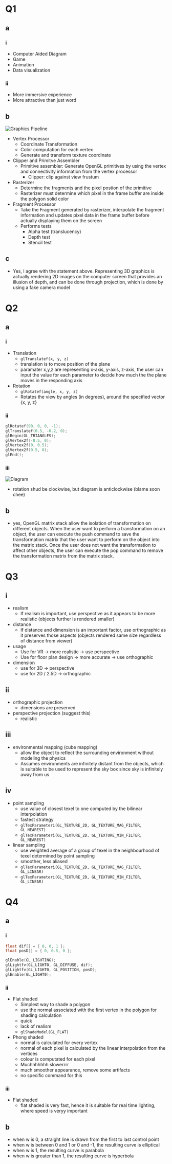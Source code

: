 # Q1

## a

### i
- Computer Aided Diagram
- Game
- Animation
- Data visualization

### ii
- More immersive experience
- More attractive than just word

## b
![Graphics Pipeline](./res/graphicsPipeline.png)
- Vertex Processor
  - Coordinate Transformation
  - Color computation for each vertex
  - Generate and transform texture coordinate
- Clipper and Primitve Assembler
  - Primitive assembler: Generate OpenGL primitives by using the vertex and connectivity information from the vertex processor
	- Clipper: clip against view frustum
- Rasterizer
  - Determine the fragments and the pixel postion of the primitive
  - Rasterizer must determine which pixel in the frame buffer are inside the polygon solid color
- Fragment Processor
  - Take the Fragment generated by rasterizer, interpolate the fragment information and updates pixel data in the frame buffer before actually displaying them on the screen
  - Performs tests
    - Alpha test (translucency)
    - Depth test
    - Stencil test

## c
- Yes, I agree with the statement above. Representing 3D graphics is actually rendering 2D images on the computer screen that provides an illusion of depth, and can be done through projection, which is done by using a fake camera model

# Q2

## a

### i
- Translation
  - `glTranslatef(x, y, z)`
  - translation is to move position of the plane
  - paramater x,y,z are representing x-axis, y-axis, z-axis, the user can input the value for each parameter to decide how much the the plane moves in the responding axis
- Rotation
  - `glRotatef(angle, x, y, z)`
  - Rotates the view by angles (in degrees), around the specified vector {x, y, z}


### ii
```cpp
glRotatef(90, 0, 0, -1);
glTranslatef(0.5, -0.2, 0);
glBegin(GL_TRIANGLES);
glVertex2f(-0.5, 0);
glVertex2f(0, 0.5);
glVertex2f(0.5, 0);
glEnd();
```

### iii
![Diagram](./res/glTriangleAndTransformJan2023.jpg)
- rotation shud be clockwise, but diagram is anticlockwise (blame soon chee)

## b
- yes, OpenGL matrix stack allow the isolation of transformation on different objects. When the user want to perform a transformation on an object, the user can execute the push command to save the transformation matrix that the user want to perform on the object into the matrix stack. Once the user does not want the transformation to affect other objects, the user can execute the pop command to remove the transformation matrix from the matrix stack.

# Q3

## i
- realism
  - If realism is important, use perspective as it appears to be more realistic (objects further is rendered smaller)
- distance
  - If distance and dimension is an important factor, use orthographic as it preserves those aspects (objects rendered same size regardless of distance from viewer)
- usage
  - Use for VR -> more realistic -> use perspective
  - Use for floor plan design -> more accurate -> use orthographic
- dimension
  - use for 3D -> perspective
  - use for 2D / 2.5D -> orthographic

## ii
- orthographic projection
  - dimensions are preserved
- perspective projection (suggest this)
  - realistic

## iii
- environmental mapping (cube mapping)
  - allow the object to reflect the surrounding environment without modeling the physics
  - Assumes environments are infinitely distant from the objects, which is suitable to be used to represent the sky box since sky is infinitely away from us

## iv
- point sampling
  - use value of closest texel to one computed by the bilinear interpolation
  - fastest strategy
  - `glTexParameteri(GL_TEXTURE_2D, GL_TEXTURE_MAG_FILTER, GL_NEAREST)`
  - `glTexParameteri(GL_TEXTURE_2D, GL_TEXTURE_MIN_FILTER, GL_NEAREST)`
- linear sampling
  - use weighted average of a group of texel in the neighbourhood of texel determined by point sampling
  - smoother, less aliased
  - `glTexParameteri(GL_TEXTURE_2D, GL_TEXTURE_MAG_FILTER, GL_LINEAR)`
  - `glTexParameteri(GL_TEXTURE_2D, GL_TEXTURE_MIN_FILTER, GL_LINEAR)`

# Q4

## a

### i
```cpp
float dif[] = { 0, 0, 1 };
float posD[] = { 0, 0.5, 0 };

glEnable(GL_LIGHTING);
glLightfv(GL_LIGHT0, GL_DIFFUSE, dif);
glLightfv(GL_LIGHT0, GL_POSITION, posD);
glEnable(GL_LIGHT0);
```

### ii
- Flat shaded
  - Simplest way to shade a polygon
  - use the normal associated with the first vertex in the polygon for shading calculation
  - quick
  - lack of realism
  - `glShadeModel(GL_FLAT)`
- Phong shaded
  - normal is calculated for every vertex
  - normal of each pixel is calculated by the linear interpolation from the vertices
  - colour is computated for each pixel
  - Muchhhhhhh slowerrrr
  - much smoother appearance, remove some artifacts
  - no specific command for this

### iii
- Flat shaded
  - flat shaded is very fast, hence it is suitable for real time lighting, where speed is veryy important

## b
- when w is 0, a straight line is drawn from the first to last control point
- when w is between 0 and 1 or 0 and -1, the resulting curve is elliptical
- when w is 1, the resulting curve is parabola
- when w is greater than 1, the resulting curve is hyperbola